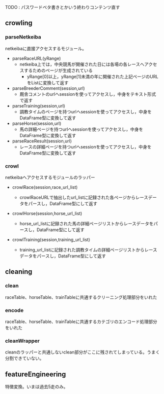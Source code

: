 
TODO  : パスワードベタ書きとかいう終わりコンテンツ直す

## crowling

### parseNetkeiba

netkeibaに直接アクセスするモジュール。

- parseRaceURL(yRange)
  - netkeiba上では，中央競馬が開催された日には各場の各レースへアクセスするためのページが生成されている
    - yRange[0]以上，yRange[1]未満の年に開催された上記ページのURLをListに変換して返す
- parseBreederComment(session,url)
  - 厩舎コメントのurlへsessionを使ってアクセスし，中身をテキスト形式で返す
- parseTraining(session,url)
  - 調教タイムのページを持つurlへsessionを使ってアクセスし，中身をDataFrame型に変換して返す
- parseHorse(session,url)
  - 馬の詳細ページを持つurlへsessionを使ってアクセスし，中身をDataFrame型に変換して返す
- parseRaceResult(session,url)
  - レースの詳細ページを持つurlへsessionを使ってアクセスし，中身をDataFrame型に変換して返す

### crowl

netkeibaへアクセスするモジュールのラッパー

- crowlRace(session,race_url_list)
  - crowlRaceURLで抽出したurl_listに記録された各ページからレースデータをパースし，DataFrame型にして返す

- crowlHorse(session,horse_url_list)
  - horse_url_listに記録された馬の詳細ページリストからレースデータをパースし，DataFrame型にして返す

- crowlTraining(session,training_url_list)
  - training_url_listに記録された調教タイムの詳細ページリストからレースデータをパースし，DataFrame型にして返す


## cleaning

### clean

raceTable、horseTable、trainTableに共通するクリーニング処理部分をいれた

### encode

raceTable、horseTable、trainTableに共通するカテゴリのエンコード処理部分をいれた

### cleanWrapper

cleanのラッパーと共通しないclean部分がここに残されてしまっている。うまく分割できていない。

## featureEngineering

特徴変換。いまは過去5走のみ。